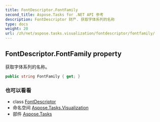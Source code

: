 ```yaml
---
title: FontDescriptor.FontFamily
second_title: Aspose.Tasks for .NET API 参考
description: FontDescriptor 财产. 获取字体系列的名称
type: docs
weight: 20
url: /zh/net/aspose.tasks.visualization/fontdescriptor/fontfamily/
---
```

## FontDescriptor.FontFamily property

获取字体系列的名称。

```csharp
public string FontFamily { get; }
```

### 也可以看看

* class [FontDescriptor](../)
* 命名空间 [Aspose.Tasks.Visualization](../../fontdescriptor/)
* 部件 [Aspose.Tasks](../../../)


